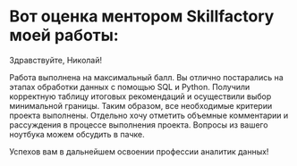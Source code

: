 # **Вот оценка ментором Skillfactory моей работы:**

Здравствуйте, Николай!

Работа выполнена на максимальный балл. Вы отлично постарались на этапах обработки данных с помощью SQL и Python. Получили корректную таблицу итоговых рекомендаций и осуществили выбор минимальной границы. Таким образом, все необходимые критерии проекта выполнены. Отдельно хочу отметить объемные комментарии и рассуждения в процессе выполнения проекта. Вопросы из вашего ноутбука можем обсудить в пачке.

Успехов вам в дальнейшем освоении профессии аналитик данных!
